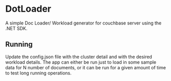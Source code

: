 # DotLoader

A simple Doc Loader/ Workload generator for couchbase server using the .NET SDK.


## Running

Update the config.json file with the cluster detail and with the desired workload details. The app can either be run just to load in some sample data for N number of documents, or it can be run for a given amount of time to test long running operations.
